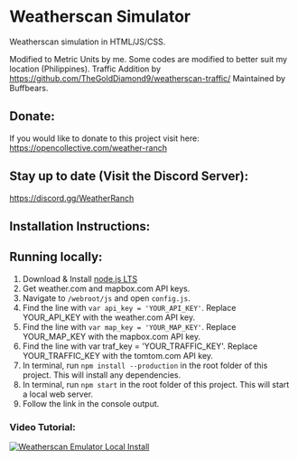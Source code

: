 # Weatherscan Simulator
Weatherscan simulation in HTML/JS/CSS.

Modified to Metric Units by me. Some codes are modified to better suit my location (Philippines). 
Traffic Addition by https://github.com/TheGoldDiamond9/weatherscan-traffic/
Maintained by Buffbears.

## Donate:
If you would like to donate to this project visit here: https://opencollective.com/weather-ranch

## Stay up to date (Visit the Discord Server):
https://discord.gg/WeatherRanch

## Installation Instructions:

## Running locally:
1. Download & Install [node.js LTS](https://nodejs.org/en/)
2. Get weather.com and mapbox.com API keys.
3. Navigate to `/webroot/js` and open `config.js`.
4. Find the line with `var api_key = 'YOUR_API_KEY'`. Replace YOUR_API_KEY with the weather.com API key.
5. Find the line with `var map_key = 'YOUR_MAP_KEY'`. Replace YOUR_MAP_KEY with the mapbox.com API key.
6. Find the line with var traf_key = 'YOUR_TRAFFIC_KEY'. Replace YOUR_TRAFFIC_KEY with the tomtom.com API key.
7. In terminal, run `npm install --production` in the root folder of this project. This will install any dependencies.
8. In terminal, run `npm start` in the root folder of this project. This will start a local web server.
9. Follow the link in the console output.
   
### Video Tutorial:
[![Weatherscan Emulator Local Install](https://img.youtube.com/vi/2oDdpsCEWOU/maxresdefault.jpg)](https://www.youtube.com/watch?v=2oDdpsCEWOU)
